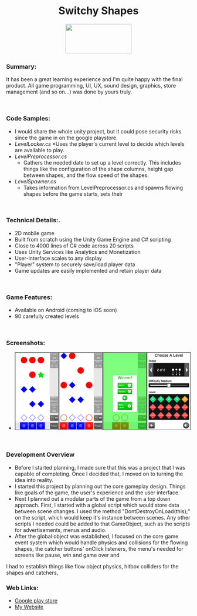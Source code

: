 <h1 align="center">Switchy Shapes</h1>

<p align="center">
	<a href="https://play.google.com/store/apps/details?id=com.TeraKeySoftware.ShapeSwitcher" target="_blank">
	<img width="180" height="80" 
	src="https://play.google.com/intl/en_us/badges/static/images/badges/en_badge_web_generic.png" alt="">
	</a>
</p>

### Summary:
It has been a great learning experience and I'm quite happy with the final product. All game programming, UI, UX, sound design, graphics, store management (and so on...) was done by yours truly.

<br>

### Code Samples:

* I would share the whole unity project, but it could pose security risks since the game in on the google playstore.
* _LevelLocker.cs_
	*Uses the player's current level to decide which levels are available to play.
* _LevelPreprocessor.cs_
	* Gathers the needed date to set up a level correctly. This includes things like the configuration of the shape columns, height gap between shapes, and the flow speed of the shapes.
* _LevelSpawner.cs_
	* Takes information from LevelPreprocessor.cs and spawns flowing shapes before the game starts, sets their 
<br>

### Technical Details:.
* 2D mobile game
* Built from scratch using the Unity Game Engine and C# scripting
* Close to 4000 lines of C# code across 20 scripts
* Uses Unity Services like Analytics and Monetization
* User-interface scales to any display
* "Player" system to securely save/load player data
* Game updates are easily implemented and retain player data

<br>

### Game Features:
* Available on Android (coming to iOS soon)
* 90 carefully created levels

<br>

### Screenshots:
* ![Screenshot](/images/combinedScreenshots.jpg)</li>

<br>


### Development Overview
* Before I started planning, I made sure that this was a project that I was capable of completing. Once I decided that, I moved on to turning the idea into reality.
* I started this project by planning out the core gameplay design. Things like goals of the game, the user's experience and the user interface.
* Next I planned out a modular parts of the game from a top down approach. First, I started with a global script which would store data between scene changes. I used the method "DontDestroyOnLoad(this);" on the script, which would keep it's instance between scenes. Any other scripts I needed could be added to that GameObject, such as the scripts for advertisements, menus and audio. 
* After the global object was established, I focused on the core game event system which would handle physics and collisions for the flowing shapes, the catcher buttons' onClick listeners, the menu's needed for screens like pause, win and game over and

I had to establish things like flow object physics, hitbox colliders for the shapes and catchers, 


### Web Links:
* <a href="https://play.google.com/store/apps/details?id=com.TeraKeySoftware.ShapeSwitcher" target="_blank">Google play store</a>
* <a href="https://www.harjindercheema.com" target="_blank">My Website</a>
								
